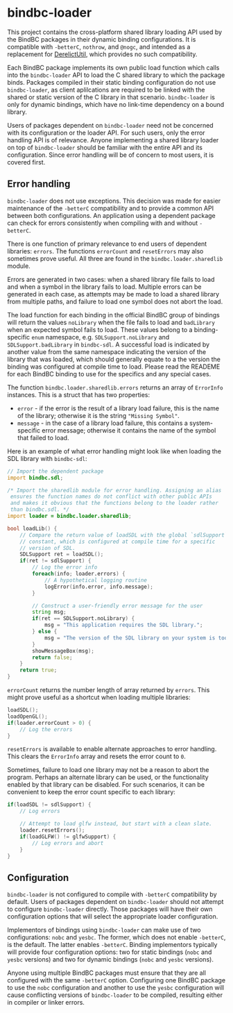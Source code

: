 # bindbc-loader
This project contains the cross-platform shared library loading API used by the BindBC packages in their dynamic binding configurations. It is compatible with `-betterC`, `nothrow`, and `@nogc`, and intended as a replacement for [DerelictUtil](https://github.com/DerelictOrg/DerelictUtil), which provides no such compatibility.

Each BindBC package implements its own public load function which calls into the `bindbc-loader` API to load the C shared library to which the package binds. Packages compiled in their static binding configuration do not use `bindbc-loader`, as client aplilcations are required to be linked with the shared or static version of the C library in that scenario. `bindbc-loader` is only for dynamic bindings, which have no link-time dependency on a bound library.

Users of packages dependent on `bindbc-loader` need not be concerned with its configuration or the loader API. For such users, only the error handling API is of relevance. Anyone implementing a shared library loader on top of `bindbc-loader` should be familiar with the entire API and its configuration. Since error handling will be of concern to most users, it is covered first.

## Error handling
`bindbc-loader` does not use exceptions. This decision was made for easier maintenance of the `-betterC` compatibility and to provide a common API between both configurations. An application using a dependent package can check for errors consistently when compiling with and without `-betterC`.

There is one function of primary relevance to end users of dependent libraries: `errors`. The functions `errorCount` and `resetErrors` may also sometimes prove useful. All three are found in the `bindbc.loader.sharedlib` module.

Errors are generated in two cases: when a shared library file fails to load and when a symbol in the library fails to load. Multiple errors can be generated in each case, as attempts may be made to load a shared library from multiple paths, and failure to load one symbol does not abort the load.

The load function for each binding in the official BindBC group of bindings will return the values `noLibrary` when the file fails to load and `badLibrary` when an expected symbol fails to load. These values belong to a binding-specific `enum` namespace, e.g. `SDLSupport.noLibrary` and `SDLSupport.badLibrary` in `bindbc-sdl`. A successful load is indicated by another value from the same namespace indicating the version of the library that was loaded, which should generally equate to a the version the binding was configured at compile time to load. Please read the READEME for each BindBC binding to use for the specifics and any special cases.

The function `bindbc.loader.sharedlib.errors` returns an array of `ErrorInfo` instances. This is a struct that has two properties:

* `error` - if the error is the result of a library load failure, this is the name of the library; otherwise it is the string `"Missing Symbol"`.
* `message` - in the case of a library load failure, this contains a system-specific error message; otherwise it contains the name of the symbol that failed to load.

Here is an example of what error handling might look like when loading the SDL library with `bindbc-sdl`:

```d
// Import the dependent package
import bindbc.sdl;

/* Import the sharedlib module for error handling. Assigning an alias
 ensures the function names do not conflict with other public APIs
 and makes it obvious that the functions belong to the loader rather
 than bindbc.sdl. */
import loader = bindbc.loader.sharedlib;

bool loadLib() {
    // Compare the return value of loadSDL with the global `sdlSupport`
    // constant, which is configured at compile time for a specific
    // version of SDL.
    SDLSupport ret = loadSDL();
    if(ret != sdlSupport) {
        // Log the error info
        foreach(info; loader.errors) {
            // A hypothetical logging routine
            logError(info.error, info.message);
        }

        // Construct a user-friendly error message for the user
        string msg;
        if(ret == SDLSupport.noLibrary) {
            msg = "This application requires the SDL library.";
        } else {
            msg = "The version of the SDL library on your system is too low. Please upgrade."
        }
        showMessageBox(msg);
        return false;
    }
    return true;
}
```

`errorCount` returns the number length of array returned by `errors`. This might prove useful as a shortcut when loading multiple libraries:

```d
loadSDL();
loadOpenGL();
if(loader.errorCount > 0) {
    // Log the errors
}
```

`resetErrors` is available to enable alternate approaches to error handling. This clears the `ErrorInfo` array and resets the error count to `0`.

Sometimes, failure to load one library may not be a reason to abort the program. Perhaps an alternate library can be used, or the functionality enabled by that library can be disabled. For such scenarios, it can be convenient to keep the error count specific to each library:

```d
if(loadSDL != sdlSupport) {
    // Log errors

    // Attempt to load glfw instead, but start with a clean slate.
    loader.resetErrors();
    if(loadGLFW() != glfwSupport) {
        // Log errors and abort
    }
}
```

## Configuration
`bindbc-loader` is not configured to compile with `-betterC` compatibility by default. Users of packages dependent on `bindbc-loader` should not attempt to configure `bindbc-loader` directly. Those packages will have their own configuration options that will select the appropriate loader configuration.

Implementors of bindings using `bindbc-loader` can make use of two configurations: `nobc` and `yesbc`. The former, which does not enable `-betterC`, is the default. The latter enables `-betterC`. Binding implementors typically will provide four configuration options: two for static bindings (`nobc` and `yesbc` versions) and two for dynamic bindings (`nobc` and `yesbc` versions).

Anyone using multiple BindBC packages must ensure that they are all configured with the same `-betterC` option. Configuring one BindBC package to use the `nobc` configuration and another to use the `yesbc` configuration will cause conflicting versions of `bindbc-loader` to be compiled, resulting either in compiler or linker errors.
